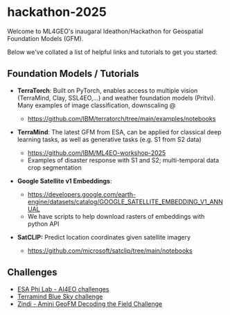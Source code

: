 # hackathon-2025

Welcome to ML4GEO's inaugaral Ideathon/Hackathon for Geospatial Foundation Models (GFM). 

Below we've collated a list of helpful links and tutorials to get you started:

## Foundation Models / Tutorials

  * **TerraTorch**: Built on PyTorch, enables access to multiple vision (TerraMind, Clay, SSL4EO,...) and weather foundation models (Pritvi). Many examples of image classification, downscaling @
    * https://github.com/IBM/terratorch/tree/main/examples/notebooks
   
  * **TerraMind**: The latest GFM from ESA, can be applied for classical deep learning tasks, as well as generative tasks (e.g. S1 from S2 data)
    *  https://github.com/IBM/ML4EO-workshop-2025
      * Examples of disaster response with S1 and S2; multi-temporal data crop segmentation 

  * **Google Satellite v1 Embeddings**:
    * https://developers.google.com/earth-engine/datasets/catalog/GOOGLE_SATELLITE_EMBEDDING_V1_ANNUAL
    * We have scripts to help download rasters of embeddings with python API

  * **SatCLIP:** Predict location coordinates given satellite imagery
    * https://github.com/microsoft/satclip/tree/main/notebooks   


## Challenges

 * [ESA Phi Lab - AI4EO challenges](https://platform.ai4eo.eu/)
 * [Terramind Blue Sky challenge](https://www.fast-eo.eu/news/terramind-blue-sky-challenge)
 * [Zindi - Amini GeoFM Decoding the Field Challenge](https://zindi.africa/competitions/amini-geofm-decoding-the-field-challenge)
